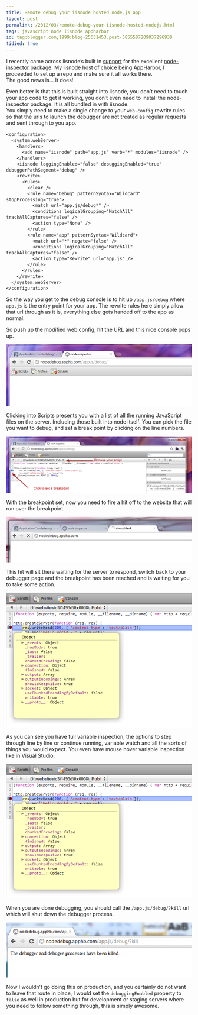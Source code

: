 ```yaml
---
title: Remote debug your iisnode hosted node.js app
layout: post
permalink: /2012/03/remote-debug-your-iisnode-hosted-nodejs.html
tags: javascript node iisnode appharbor
id: tag:blogger.com,1999:blog-25631453.post-5855587809037296938
tidied: true
---
```



I recently came across iisnode’s built in [support](http://tomasz.janczuk.org/2011/11/debug-nodejs-applications-on-windows.html) for the excellent [node-inspector](https://github.com/dannycoates/node-inspector) package. My iisnode host of choice being AppHarbor, I proceeded to set up a repo and make sure it all works there.  
The good news is… It does!  

Even better is that this is built straight into iisnode, you don’t need to touch your app code to get it working, you don’t even need to install the node-inspector package. It is all bundled in with iisnode.  
You simply need to make a single change to your `web.config` rewrite rules so that the urls to launch the debugger are not treated as regular requests and sent through to you app.  


```markup
<configuration>
  <system.webServer>
    <handlers>
      <add name="iisnode" path="app.js" verb="*" modules="iisnode" />
    </handlers>
    <iisnode loggingEnabled="false" debuggingEnabled="true" debuggerPathSegment="debug" />
    <rewrite>
      <rules>
        <clear />
        <rule name="Debug" patternSyntax="Wildcard" stopProcessing="true">
          <match url="app.js/debug*" />
          <conditions logicalGrouping="MatchAll" trackAllCaptures="false" />
          <action type="None" />
        </rule>
        <rule name="app" patternSyntax="Wildcard">
          <match url="*" negate="false" />
          <conditions logicalGrouping="MatchAll" trackAllCaptures="false" />
          <action type="Rewrite" url="app.js" />
        </rule>
      </rules>
    </rewrite>
  </system.webServer>
</configuration>
```  
  
 
So the way you get to the debug console is to hit up `/app.js/debug` where `app.js` is the entry point for your app. The rewrite rules here simply allow that url through as it is, everything else gets handed off to the app as normal.  

So push up the modified web.config, hit the URL and this nice console pops up.  

![Debugger](/images/1382874051664.png)  

Clicking into Scripts presents you with a list of all the running JavaScript files on the server. Including those built into node itself. You can pick the file you want to debug, and set a break point by clicking on the line numbers.  

![SetBreakpoints](/images/1382874051665.png)  

With the breakpoint set, now you need to fire a hit off to the website that will run over the breakpoint.  

![Reload Page](/images/1382874051666.png)  

This hit will sit there waiting for the server to respond, switch back to your debugger page and the breakpoint has been reached and is waiting for you to take some action.  

![BreakpointReached](/images/1382874051667.png)  

As you can see you have full variable inspection, the options to step through line by line or continue running, variable watch and all the sorts of things you would expect. You even have mouse hover variable inspection like in Visual Studio.  

![MouseOver](/images/1382874051667.png)  

When you are done debugging, you should call the `/app.js/debug/?kill` url which will shut down the debugger process.  

![KillProcess](/images/1382874051668.png)  

Now I wouldn’t go doing this on production, and you certainly do not want to leave that route in place, I would set the `debuggingEnabled` property to `false` as well in production but for development or staging servers where you need to follow something through, this is simply awesome.  
